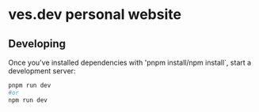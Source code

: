 # ves.dev personal website

## Developing

Once you've installed dependencies with 'pnpm install/npm install`, start a development server:

```bash
pnpm run dev
#or
npm run dev
```
